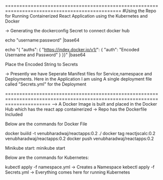 ===============================================================================================
#Using the Repo  for  Running Containerized React Application using the Kubernetes and Docker

-> Generating the dockerconfig  Secret to  connect  docker hub

echo "username:password" |base64

echo "{  "auths": {    "https://index.docker.io/v1/": { "auth": "Encoded Username and Password" } }}" |base64

Place  the Encoded String to Secrets


-> Presently we have Seperate  Manifest  files  for   Service,namespace and Deployments.  Here  in the Application I am using  A  single  deployment file  called  "Secrets.yml"  for the Deployment

============================================================================================================================
-->  A  Docker Image  is  built and placed in the Docker Hub  which has the react  app containerized 
-> Repo has the Dockerfile  Included 


Below are the commands for Docker File 

docker buiild -t venubharadwaj/reactapps:0.2 ./
docker tag reactjscalc:0.2 venubharadwaj/reactapps:0.2
docker push venubharadwaj/reactapps:0.2

Minikube start:
minikube start


Below  are the commands for Kubernetes:

kubectl  apply -f namespace.yml -> Creates a Namespace
kebectl apply -f Secrets.yml ->  Everything comes  here for  running Kubernetes






